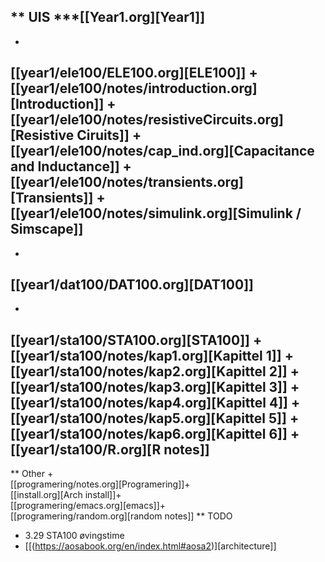 ** UIS
***[[Year1.org][Year1]]
---

+ 
[[year1/ele100/ELE100.org][ELE100]]    +  
[[year1/ele100/notes/introduction.org][Introduction]]    +  
[[year1/ele100/notes/resistiveCircuits.org][Resistive Ciruits]]    +  
[[year1/ele100/notes/cap_ind.org][Capacitance and Inductance]]    +  
[[year1/ele100/notes/transients.org][Transients]]    +  
[[year1/ele100/notes/simulink.org][Simulink / Simscape]]
---

+ 
[[year1/dat100/DAT100.org][DAT100]]
---

+ 
[[year1/sta100/STA100.org][STA100]]    +  
[[year1/sta100/notes/kap1.org][Kapittel 1]]    +  
[[year1/sta100/notes/kap2.org][Kapittel 2]]    +  
[[year1/sta100/notes/kap3.org][Kapittel 3]]    +  
[[year1/sta100/notes/kap4.org][Kapittel 4]]    +  
[[year1/sta100/notes/kap5.org][Kapittel 5]]    +  
[[year1/sta100/notes/kap6.org][Kapittel 6]]    +  
[[year1/sta100/R.org][R notes]]
---
** Other
+  
[[programering/notes.org][Programering]]+  
[[install.org][Arch install]]+  
[[programering/emacs.org][emacs]]+  
[[programering/random.org][random notes]]
** TODO
+ 3.29 STA100 øvingstime
+ [[(https://aosabook.org/en/index.html#aosa2)][architecture]]